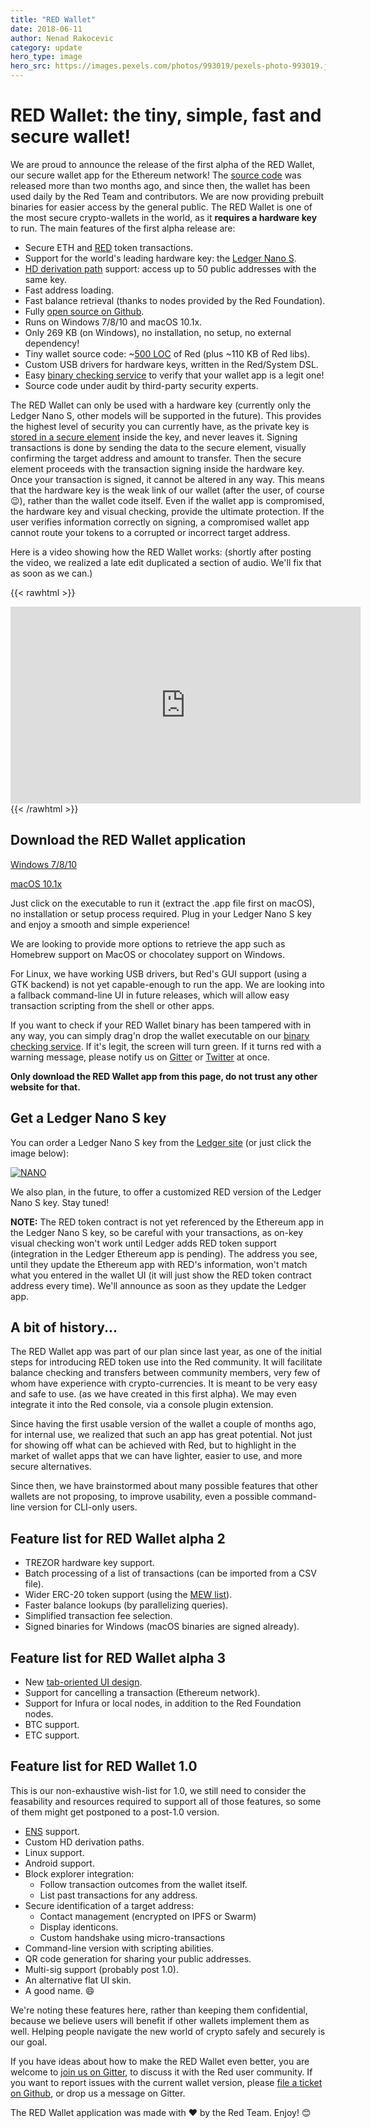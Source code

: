 ```yaml
---
title: "RED Wallet"
date: 2018-06-11 
author: Nenad Rakocevic 
category: update
hero_type: image
hero_src: https://images.pexels.com/photos/993019/pexels-photo-993019.jpeg?auto=compress&cs=tinysrgb&h=650&w=940
---
```


# RED Wallet: the tiny, simple, fast and secure wallet!

We are proud to announce the release of the first alpha of the RED Wallet, our secure wallet app for the Ethereum network! The [source code](https://github.com/red/wallet) was released more than two months ago, and since then, the wallet has been used daily by the Red Team and contributors. We are now providing prebuilt binaries for easier access by the general public. The RED Wallet is one of the most secure crypto-wallets in the world, as it __requires a hardware key__ to run. The main features of the first alpha release are:

* Secure ETH and [RED](https://ico.red-lang.org/RED-whitepaper.pdf) token transactions.
* Support for the world's leading hardware key: the [Ledger Nano S](https://www.ledgerwallet.com/r/08c4).
* [HD derivation path](http://ledger.readthedocs.io/en/latest/background/hd_keys.html) support: access up to 50 public addresses with the same key.
* Fast address loading.
* Fast balance retrieval (thanks to nodes provided by the Red Foundation).
* Fully [open source on Github](https://github.com/red/wallet).
* Runs on Windows 7/8/10 and macOS 10.1x.
* Only 269 KB (on Windows), no installation, no setup, no external dependency!
* Tiny wallet source code: ~[500 LOC](https://github.com/red/wallet/blob/master/wallet.red) of Red (plus ~110 KB of Red libs).
* Custom USB drivers for hardware keys, written in the Red/System DSL.
* Easy [binary checking service](https://red.github.io/bincheck/) to verify that your wallet app is a legit one!
* Source code under audit by third-party security experts.


The RED Wallet can only be used with a hardware key (currently only the Ledger Nano S, other models will be supported in the future). This provides the highest level of security you can currently have, as the private key is [stored in a secure element](https://ledger.readthedocs.io/en/0/bolos/hardware_architecture.html) inside the key, and never leaves it. Signing transactions is done by sending the data to the secure element, visually confirming the target address and amount to transfer. Then the secure element proceeds with the transaction signing inside the hardware key. Once your transaction is signed, it cannot be altered in any way. This means that the hardware key is the weak link of our wallet (after the user, of course 😉), rather than the wallet code itself. Even if the wallet app is compromised, the hardware key and visual checking, provide the ultimate protection. If the user verifies information correctly on signing, a compromised wallet app cannot route your tokens to a corrupted or incorrect target address.

Here is a video showing how the RED Wallet works: (shortly after posting the video, we realized a late edit duplicated a section of audio. We'll fix that as soon as we can.)

{{< rawhtml >}}
<iframe width="560" height="315" src="https://www.youtube.com/embed/SvEIJO4DVz0" title="YouTube video player" frameborder="0" allow="accelerometer; autoplay; clipboard-write; encrypted-media; gyroscope; picture-in-picture" allowfullscreen></iframe>
{{< /rawhtml >}}

## Download the RED Wallet application

[Windows 7/8/10](https://static.red-lang.org/wallet/dl/win/RED-Wallet.exe)

[macOS 10.1x](https://static.red-lang.org/wallet/dl/mac/RED-Wallet.zip)


Just click on the executable to run it (extract the .app file first on macOS), no installation or setup process required. Plug in your Ledger Nano S key and enjoy a smooth and simple experience!

We are looking to provide more options to retrieve the app such as Homebrew support on MacOS or chocolatey support on Windows.

For Linux, we have working USB drivers, but Red's GUI support (using a GTK backend) is not yet capable-enough to run the app. We are looking into a fallback command-line UI in future releases, which will allow easy transaction scripting from the shell or other apps.

If you want to check if your RED Wallet binary has been tampered with in any way, you can simply drag'n drop the wallet executable on our [binary checking service](https://red.github.io/bincheck/). If it's legit, the screen will turn green. If it turns red with a warning message, please notify us on [Gitter](https://gitter.im/red/blockchain) or [Twitter](https://twitter.com/red_lang) at once.

__Only download the RED Wallet app from this page, do not trust any other website for that.__


## Get a Ledger Nano S key

You can order a Ledger Nano S key from the [Ledger site](https://www.ledgerwallet.com/r/08c4) (or just click the image below):

[![NANO](/images/blog/ledger-nano-s.png)](https://www.ledgerwallet.com/r/08c4 "Click for Ledger Nano S")


We also plan, in the future, to offer a customized RED version of the Ledger Nano S key. Stay tuned!

__NOTE:__ The RED token contract is not yet referenced by the Ethereum app in the Ledger Nano S key, so be careful with your transactions, as on-key visual checking won't work until Ledger adds RED token support (integration in the Ledger Ethereum app is pending). The address you see, until they update the Ethereum app with RED's information, won't match what you entered in the wallet UI (it will just show the RED token contract address every time). We'll announce as soon as they update the Ledger app.


## A bit of history...

The RED Wallet app was part of our plan since last year, as one of the initial steps for introducing RED token use into the Red community. It will facilitate balance checking and transfers between community members, very few of whom have experience with crypto-currencies. It is meant to be very easy and safe to use. (as we have created in this first alpha). We may even integrate it into the Red console, via a console plugin extension.

Since having the first usable version of the wallet a couple of months ago, for internal use, we realized that such an app has great potential. Not just for showing off what can be achieved with Red, but to highlight in the market of wallet apps that we can have lighter, easier to use, and more secure alternatives.

Since then, we have brainstormed about many possible features that other wallets are not proposing, to improve usability, even a possible command-line version for CLI-only users.


## Feature list for RED Wallet alpha 2

* TREZOR hardware key support.
* Batch processing of a list of transactions (can be imported from a CSV file).
* Wider ERC-20 token support (using the [MEW list](https://github.com/MyEtherWallet/ethereum-lists)).
* Faster balance lookups (by parallelizing queries).
* Simplified transaction fee selection.
* Signed binaries for Windows (macOS binaries are signed already).


## Feature list for RED Wallet alpha 3

* New [tab-oriented UI design](https://static.red-lang.org/wallet/mockups-v0.3.0.pdf).
* Support for cancelling a transaction (Ethereum network).
* Support for Infura or local nodes, in addition to the Red Foundation nodes.
* BTC support.
* ETC support.


## Feature list for RED Wallet 1.0

This is our non-exhaustive wish-list for 1.0, we still need to consider the feasability and resources required to support all of those features, so some of them might get postponed to a post-1.0 version.

* [ENS](https://ens.domains/) support.
* Custom HD derivation paths.
* Linux support.
* Android support.
* Block explorer integration:
    * Follow transaction outcomes from the wallet itself.
    * List past transactions for any address.
* Secure identification of a target address:
    * Contact management (encrypted on IPFS or Swarm)
    * Display identicons.
    * Custom handshake using micro-transactions
* Command-line version with scripting abilities.
* QR code generation for sharing your public addresses.
* Multi-sig support (probably post 1.0).
* An alternative flat UI skin.
* A good name. 😄


We're noting these features here, rather than keeping them confidential, because we believe users will benefit if other wallets implement them as well. Helping people navigate the new world of crypto safely and securely is our goal.

If you have ideas about how to make the RED Wallet even better, you are welcome to [join us on Gitter](https://gitter.im/red/blockchain), to discuss it with the Red user community. If you want to report issues with the current wallet version, please [file a ticket on Github](https://github.com/red/wallet/issues), or drop us a message on Gitter.

The RED Wallet application was made with ❤ by the Red Team. Enjoy! 😊

